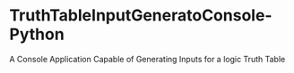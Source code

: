 # TruthTableInputGeneratoConsole-Python
A Console Application Capable of Generating Inputs for a logic Truth Table
